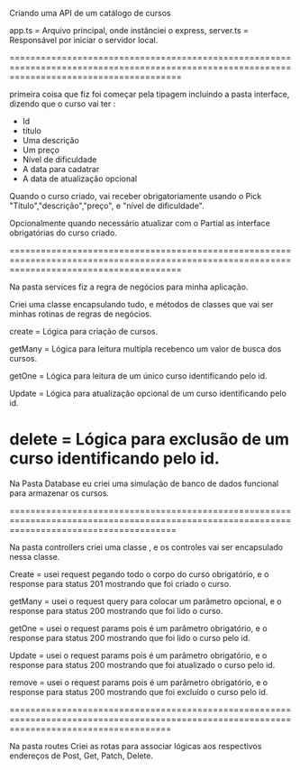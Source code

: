 Criando uma API de um catálogo de cursos

app.ts = Arquivo principal, onde instânciei o express,
server.ts = Responsável por iniciar o servidor local.

=============================================================================================================================================

primeira coisa que fiz foi começar pela tipagem incluindo a pasta interface, dizendo que o curso vai ter : 

- Id
- título
- Uma descrição
- Um preço
- Nível de dificuldade
- A data para cadatrar
- A data de atualização opcional

Quando o curso criado, vai receber obrigatoriamente usando o Pick "Título","descrição","preço", e "nível de dificuldade".

Opcionalmente quando necessário atualizar com o Partial as interface obrigatórias do curso criado.

=============================================================================================================================================

Na pasta services fiz a regra de negócios para minha aplicação.

Criei uma classe encapsulando tudo, e métodos de classes que vai ser minhas rotinas de regras de negócios.

create = Lógica para criação de cursos.

getMany = Lógica para leitura multípla recebenco um valor de busca dos cursos.

getOne = Lógica para leitura de um único curso identificando pelo id.

Update = Lógica para atualização opcional de um curso identificando pelo id.

delete = Lógica para exclusão de um curso identificando pelo id.
============================================================================================================================================

Na Pasta Database eu criei uma simulação de banco de dados funcional para armazenar os cursos.

============================================================================================================================================

Na pasta controllers criei uma classe , e os controles vai ser encapsulado nessa classe.

Create = usei request pegando todo o corpo do curso obrigatório, e o response para status 201 mostrando que foi criado o curso.

getMany = usei o request query para colocar um parâmetro opcional, e o response para status 200 mostrando que foi lido o curso.

getOne = usei o request params pois é um parâmetro obrigatório, e o response para status 200 mostrando que foi lido o curso pelo id.

Update = usei o request params pois é um parâmetro obrigatório, e o response para status 200 mostrando que foi atualizado o curso pelo id.

remove = usei o request params pois é um parâmetro obrigatório, e o response para status 200 mostrando que foi excluído o curso pelo id.

===========================================================================================================================================

Na pasta routes Criei as rotas para associar lógicas aos respectivos endereços de Post, Get, Patch, Delete.